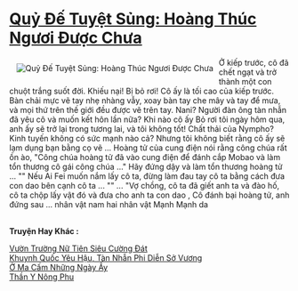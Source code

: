 <a href="https://truyentiki.com/quy-de-tuyet-sung-hoang-thuc-nguoi-duoc-chua.31922/" title="Quỷ Đế Tuyệt Sủng: Hoàng Thúc Ngươi Được Chưa"><h1>Quỷ Đế Tuyệt Sủng: Hoàng Thúc Ngươi Được Chưa</h1></a><div style="display:table"><img align="right" style="float: left; padding: 10px;" src="https://truyentiki.com/a/img/str/src/31922.jpg" alt="Quỷ Đế Tuyệt Sủng: Hoàng Thúc Ngươi Được Chưa">Ở kiếp trước, cô đã chết ngạt và trở thành một con chuột trắng suốt đời. Khiếu nại! Bị bỏ rơi! Cô ấy là tối cao của kiếp trước. Bàn chải mực vẽ tay nhẹ nhàng vẫy, xoay bàn tay che mây và tay để mưa, và mọi thứ trên thế giới đều được vẽ trên tay. Nani? Người đàn ông tàn nhẫn đã yêu cô và muốn kết hôn lần nữa? Khi nào cô ấy Bỏ rơi tôi ngày hôm qua, anh ấy sẽ trở lại trong tương lai, và tôi không tốt! Chất thải của Nympho? Kinh tuyến không có sức mạnh nào cả? Nhưng tôi không biết rằng cô ấy sẽ lạm dụng bạn bằng cọ vẽ ... Hoàng tử của cung điện nói rằng công chúa rất ồn ào, "Công chúa hoàng tử đã vào cung điện để đánh cắp Mobao và làm tổn thương cô gái công chúa ..." Hãy đứng dậy và làm tổn thương hoàng tử ... "" Nếu Ai Fei muốn nắm lấy cô ta, đừng làm đau tay cô ta bằng cách đưa con dao bên cạnh cô ta ... "" ... "Vợ chồng, cô ta đã giết anh ta và đào hố, cô ta chộp lấy vật đó và đưa cho anh ta con dao , Cô đánh bại hoàng tử, anh đứng sau ... nhân vật nam hai nhân vật Mạnh Mạnh da</div><p><br><b>Truyện Hay Khác :</b></p><a href="https://truyentiki.com/vuon-truong-nu-tien-sieu-cuong-dat.31921/" alt="Vườn Trường Nữ Tiên Siêu Cường Đát">Vườn Trường Nữ Tiên Siêu Cường Đát</a><br/><a href="https://github.com/nownovels/truyenhay/tree/master/truyenhay/30428/README.md" alt="Khuynh Quốc Yêu Hậu, Tàn Nhẫn Phi Diễn Sở Vương">Khuynh Quốc Yêu Hậu, Tàn Nhẫn Phi Diễn Sở Vương</a><br/><a href="https://github.com/nownovels/topcv/tree/master/truyenhay/31710/README.md" alt="Ở Ma Cấm Những Ngày Ấy">Ở Ma Cấm Những Ngày Ấy</a><br/><a href="https://wikitruyen.wordpress.com/2020/06/23/than-y-nong-phu/" alt="Thần Y Nông Phu">Thần Y Nông Phu</a><br/>